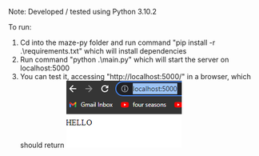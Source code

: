 Note:
Developed / tested using Python 3.10.2

To run:
1. Cd into the maze-py folder and run command "pip install -r .\requirements.txt" which will install dependencies
2. Run command "python .\main.py" which will start the server on localhost:5000
3. You can test it, accessing "http://localhost:5000/" in a browser, which should return ![img.png](resources/server_running.png)
